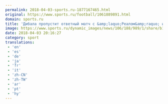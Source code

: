 ```yaml
---
permalink: 2018-04-03-sports.ru-1877167465.html
original: https://www.sports.ru/football/1061889891.html
domain: sports.ru
title: 'Дибала пропустит ответный матч с &amp;laquo;Реалом&amp;raquo; из-за дисквалификации'
image: https://www.sports.ru/dynamic_images/news/106/188/989/1/share/b12145.png
date: 2018-04-03 20:16:27
category: sport
translations: 
 - 'en'
 - 'es'
 - 'de'
 - 'ja'
 - 'fr'
 - 'it'
 - 'zh-CN'
 - 'zh-TW'
 - 'ar'
 - 'pt'
 - 'hy'
---
```


